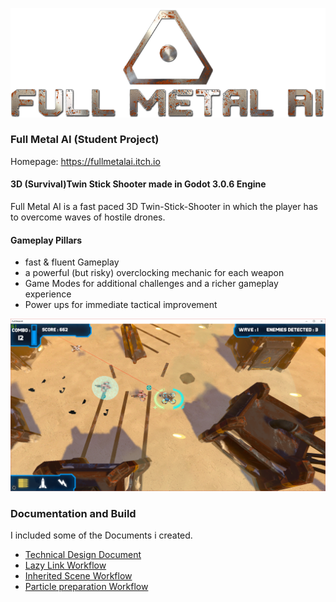 [![Full Metal AI Logo](img/Logo.png)](https://fullmetalai.itch.io)

### Full Metal AI (Student Project)

Homepage: https://fullmetalai.itch.io

#### 3D (Survival)Twin Stick Shooter made in Godot 3.0.6 Engine

Full Metal AI is a fast paced 3D Twin-Stick-Shooter
in which the player has to overcome waves of hostile drones.

#### Gameplay Pillars
- fast & fluent Gameplay
- a powerful (but risky) overclocking mechanic for each weapon
- Game Modes for additional challenges and a richer gameplay experience
- Power ups for immediate tactical improvement

[![Gameplay Screenshots](img/Screen_2.png)](https://fullmetalai.itch.io)

### Documentation and Build

I included some of the Documents i created.
  - [Technical Design Document](https://github.com/SradnickDev/FullMetalAI/Docs)
  - [Lazy Link Workflow](https://github.com/SradnickDev/FullMetalAI/Docs)
  - [Inherited Scene Workflow](https://github.com/SradnickDev/FullMetalAI/Docs)
  - [Particle preparation Workflow](https://github.com/SradnickDev/FullMetalAI/Docs)
  
  
